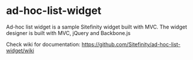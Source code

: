 ad-hoc-list-widget
==================

Ad-hoc list widget is a sample Sitefinity widget built with MVC. The widget designer is built with MVC, jQuery and Backbone.js

Check wiki for documentation: https://github.com/Sitefinity/ad-hoc-list-widget/wiki